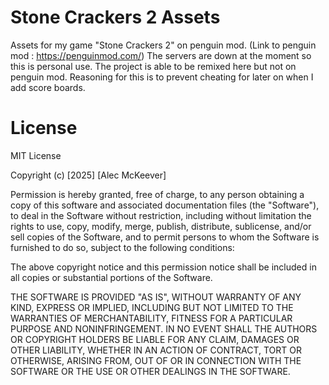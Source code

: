 # Stone Crackers 2 Assets
Assets for my game "Stone Crackers 2" on penguin mod. (Link to penguin mod : https://penguinmod.com/)
The servers are down at the moment so this is personal use.
The project is able to be remixed here but not on penguin mod.
Reasoning for this is to prevent cheating for later on when I add score boards.

# License

MIT License

Copyright (c) [2025] [Alec McKeever]

Permission is hereby granted, free of charge, to any person obtaining a copy
of this software and associated documentation files (the "Software"), to deal
in the Software without restriction, including without limitation the rights
to use, copy, modify, merge, publish, distribute, sublicense, and/or sell
copies of the Software, and to permit persons to whom the Software is
furnished to do so, subject to the following conditions:

The above copyright notice and this permission notice shall be included in all
copies or substantial portions of the Software.

THE SOFTWARE IS PROVIDED "AS IS", WITHOUT WARRANTY OF ANY KIND, EXPRESS OR
IMPLIED, INCLUDING BUT NOT LIMITED TO THE WARRANTIES OF MERCHANTABILITY,
FITNESS FOR A PARTICULAR PURPOSE AND NONINFRINGEMENT. IN NO EVENT SHALL THE
AUTHORS OR COPYRIGHT HOLDERS BE LIABLE FOR ANY CLAIM, DAMAGES OR OTHER
LIABILITY, WHETHER IN AN ACTION OF CONTRACT, TORT OR OTHERWISE, ARISING FROM,
OUT OF OR IN CONNECTION WITH THE SOFTWARE OR THE USE OR OTHER DEALINGS IN THE
SOFTWARE.
